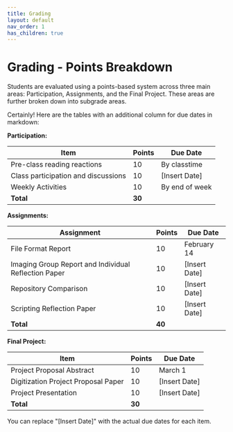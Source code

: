 ```yaml
---
title: Grading
layout: default
nav_order: 1
has_children: true
---
```


# Grading - Points Breakdown

Students are evaluated using a points-based system across three main areas: Participation, Assignments, and the Final Project. These areas are further broken down into subgrade areas.

Certainly! Here are the tables with an additional column for due dates in markdown:

**Participation:**

| Item                              | Points | Due Date      |
|-----------------------------------|-------|---------------|
| Pre-class reading reactions        | 10    | By classtime |
| Class participation and discussions | 10    | [Insert Date] |
| Weekly Activities                         | 10    | By end of week |
| **Total**                         | **30** |               |

**Assignments:**

| Assignment                                   | Points | Due Date      |
|---------------------------------------------|-------|---------------|
| File Format Report                           | 10    | February 14 |
| Imaging Group Report and Individual Reflection Paper | 10    | [Insert Date] |
| Repository Comparison                        | 10    | [Insert Date] |
| Scripting Reflection Paper                   | 10    | [Insert Date] |
| **Total**                                    | **40** |               |

**Final Project:**

| Item                              | Points | Due Date      |
|-----------------------------------|-------|---------------|
| Project Proposal Abstract          | 10    | March 1 |
| Digitization Project Proposal Paper | 10    | [Insert Date] |
| Project Presentation               | 10    | [Insert Date] |
| **Total**                         | **30** |               |

You can replace "[Insert Date]" with the actual due dates for each item.


